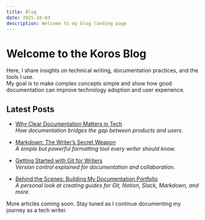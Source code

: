 ```yaml
---
title: Blog
date: 2025-10-03
description: Welcome to my blog landing page
---
```


# Welcome to the Koros Blog

Here, I share insights on technical writing, documentation practices, and the tools I use.  
My goal is to make complex concepts simple and show how good documentation can improve technology adoption and user experience.  


## Latest Posts

- [Why Clear Documentation Matters in Tech](whycleardocumentationmatters.md)  
  *How documentation bridges the gap between products and users.*  

- [Markdown: The Writer’s Secret Weapon](markdownwriterssecret.md)  
  *A simple but powerful formatting tool every writer should know.*  

- [Getting Started with Git for Writers](gitforwritersmd)  
  *Version control explained for documentation and collaboration.*  

- [Behind the Scenes: Building My Documentation Portfolio](buildingmydocportfolio.md)  
  *A personal look at creating guides for Git, Notion, Slack, Markdown, and more.*  


 More articles coming soon. Stay tuned as I continue documenting my journey as a tech writer.  


